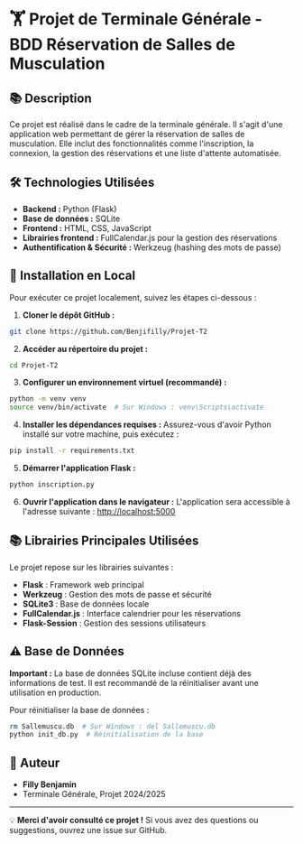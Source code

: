# 🏋 Projet de Terminale Générale - BDD Réservation de Salles de Musculation

## 📚 Description
Ce projet est réalisé dans le cadre de la terminale générale. Il s'agit d'une application web permettant de gérer la réservation de salles de musculation. Elle inclut des fonctionnalités comme l'inscription, la connexion, la gestion des réservations et une liste d'attente automatisée.

## 🛠️ Technologies Utilisées
- **Backend :** Python (Flask)
- **Base de données :** SQLite
- **Frontend :** HTML, CSS, JavaScript
- **Librairies frontend :** FullCalendar.js pour la gestion des réservations
- **Authentification & Sécurité :** Werkzeug (hashing des mots de passe)

## 🚀 Installation en Local
Pour exécuter ce projet localement, suivez les étapes ci-dessous :

1. **Cloner le dépôt GitHub :**
```bash
git clone https://github.com/Benjifilly/Projet-T2
```

2. **Accéder au répertoire du projet :**
```bash
cd Projet-T2
```

3. **Configurer un environnement virtuel (recommandé) :**
```bash
python -m venv venv
source venv/bin/activate  # Sur Windows : venv\Scripts\activate
```

4. **Installer les dépendances requises :**
Assurez-vous d'avoir Python installé sur votre machine, puis exécutez :
```bash
pip install -r requirements.txt
```

5. **Démarrer l'application Flask :**
```bash
python inscription.py
```

6. **Ouvrir l'application dans le navigateur :**
L'application sera accessible à l'adresse suivante :
[http://localhost:5000](http://localhost:5000)

## 📚 Librairies Principales Utilisées
Le projet repose sur les librairies suivantes :
- **Flask** : Framework web principal
- **Werkzeug** : Gestion des mots de passe et sécurité
- **SQLite3** : Base de données locale
- **FullCalendar.js** : Interface calendrier pour les réservations
- **Flask-Session** : Gestion des sessions utilisateurs

## ⚠️ Base de Données
**Important :** La base de données SQLite incluse contient déjà des informations de test. Il est recommandé de la réinitialiser avant une utilisation en production.

Pour réinitialiser la base de données :
```bash
rm Sallemuscu.db  # Sur Windows : del Sallemuscu.db
python init_db.py  # Réinitialisation de la base
```

## 👤 Auteur
- **Filly Benjamin**
- Terminale Générale, Projet 2024/2025

---
💡 **Merci d'avoir consulté ce projet !** Si vous avez des questions ou suggestions, ouvrez une issue sur GitHub.

